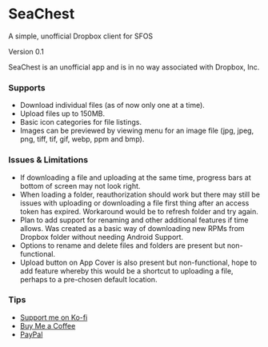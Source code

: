 # SeaChest
A simple, unofficial Dropbox client for SFOS

Version 0.1

SeaChest is an unofficial app and is in no way associated with Dropbox, Inc.

<h3>Supports</h3>

- Download individual files (as of now only one at a time).
- Upload files up to 150MB.
- Basic icon categories for file listings.
- Images can be previewed by viewing menu for an image file (jpg, jpeg, png, tiff, tif, gif, webp, ppm and bmp).

<h3>Issues & Limitations</h3>

- If downloading a file and uploading at the same time, progress bars at bottom of screen may not look right.
- When loading a folder, reauthorization should work but there may still be issues with uploading or downloading a file first thing after an access token has expired. Workaround would be to refresh folder and try again.
- Plan to add support for renaming and other additional features if time allows. Was created as a basic way of downloading new RPMs from Dropbox folder without needing Android Support.
- Options to rename and delete files and folders are present but non-functional.
- Upload button on App Cover is also present but non-functional, hope to add feature whereby this would be a shortcut to uploading a file, perhaps to a pre-chosen default location.

<h3>Tips</h3>

- <a href="https://ko-fi.com/mjebdev">Support me on Ko-fi</a>
- <a href="https://buymeacoffee.com/mjebdev">Buy Me a Coffee</a>
- <a href="https://paypal.me/mjebdev">PayPal</a>
